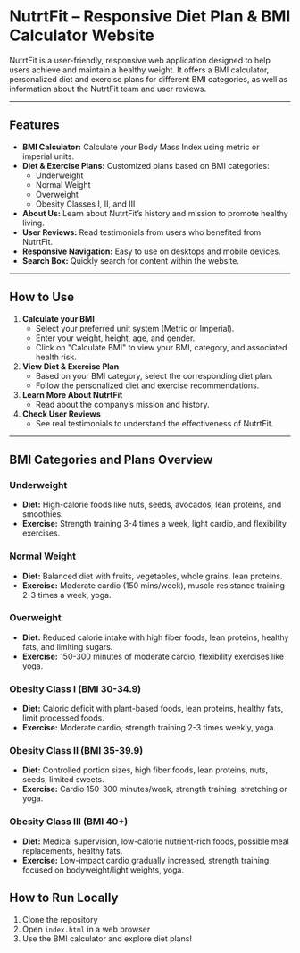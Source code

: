 # NutrtFit – Responsive Diet Plan & BMI Calculator Website

NutrtFit is a user-friendly, responsive web application designed to help users achieve and maintain a healthy weight. It offers a BMI calculator, personalized diet and exercise plans for different BMI categories, as well as information about the NutrtFit team and user reviews.

---

## Features

- **BMI Calculator:** Calculate your Body Mass Index using metric or imperial units.
- **Diet & Exercise Plans:** Customized plans based on BMI categories:
  - Underweight
  - Normal Weight
  - Overweight
  - Obesity Classes I, II, and III
- **About Us:** Learn about NutrtFit’s history and mission to promote healthy living.
- **User Reviews:** Read testimonials from users who benefited from NutrtFit.
- **Responsive Navigation:** Easy to use on desktops and mobile devices.
- **Search Box:** Quickly search for content within the website.

---

## How to Use

1. **Calculate your BMI**
   - Select your preferred unit system (Metric or Imperial).
   - Enter your weight, height, age, and gender.
   - Click on "Calculate BMI" to view your BMI, category, and associated health risk.
2. **View Diet & Exercise Plan**
   - Based on your BMI category, select the corresponding diet plan.
   - Follow the personalized diet and exercise recommendations.
3. **Learn More About NutrtFit**
   - Read about the company’s mission and history.
4. **Check User Reviews**
   - See real testimonials to understand the effectiveness of NutrtFit.

---

## BMI Categories and Plans Overview

### Underweight
- **Diet:** High-calorie foods like nuts, seeds, avocados, lean proteins, and smoothies.
- **Exercise:** Strength training 3-4 times a week, light cardio, and flexibility exercises.

### Normal Weight
- **Diet:** Balanced diet with fruits, vegetables, whole grains, lean proteins.
- **Exercise:** Moderate cardio (150 mins/week), muscle resistance training 2-3 times a week, yoga.

### Overweight
- **Diet:** Reduced calorie intake with high fiber foods, lean proteins, healthy fats, and limiting sugars.
- **Exercise:** 150-300 minutes of moderate cardio, flexibility exercises like yoga.

### Obesity Class I (BMI 30-34.9)
- **Diet:** Caloric deficit with plant-based foods, lean proteins, healthy fats, limit processed foods.
- **Exercise:** Moderate cardio, strength training 2-3 times weekly, yoga.

### Obesity Class II (BMI 35-39.9)
- **Diet:** Controlled portion sizes, high fiber foods, lean proteins, nuts, seeds, limited sweets.
- **Exercise:** Cardio 150-300 minutes/week, strength training, stretching or yoga.

### Obesity Class III (BMI 40+)
- **Diet:** Medical supervision, low-calorie nutrient-rich foods, possible meal replacements, healthy fats.
- **Exercise:** Low-impact cardio gradually increased, strength training focused on bodyweight/light weights, yoga.

## How to Run Locally

1. Clone the repository  
2. Open `index.html` in a web browser  
3. Use the BMI calculator and explore diet plans!

